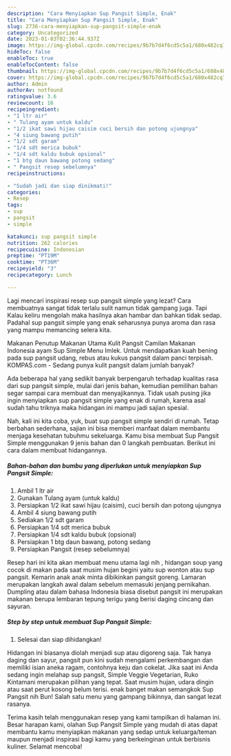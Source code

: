 ```yaml
---
description: "Cara Menyiapkan Sup Pangsit Simple, Enak"
title: "Cara Menyiapkan Sup Pangsit Simple, Enak"
slug: 2736-cara-menyiapkan-sup-pangsit-simple-enak
category: Uncategorized
date: 2023-01-03T02:36:44.937Z
image: https://img-global.cpcdn.com/recipes/9b7b7d4f6cd5c5a1/680x482cq70/sup-pangsit-simple-foto-resep-utama.jpg
hideToc: false
enableToc: true
enableTocContent: false
thumbnail: https://img-global.cpcdn.com/recipes/9b7b7d4f6cd5c5a1/680x482cq70/sup-pangsit-simple-foto-resep-utama.jpg
cover: https://img-global.cpcdn.com/recipes/9b7b7d4f6cd5c5a1/680x482cq70/sup-pangsit-simple-foto-resep-utama.jpg
author: Admin
authorAv: notfound
ratingvalue: 3.6
reviewcount: 16
recipeingredient:
- "1 ltr air"
- " Tulang ayam untuk kaldu"
- "1/2 ikat sawi hijau caisim cuci bersih dan potong ujungnya"
- "4 siung bawang putih"
- "1/2 sdt garam"
- "1/4 sdt merica bubuk"
- "1/4 sdt kaldu bubuk opsional"
- "1 btg daun bawang potong sedang"
- " Pangsit resep sebelumnya"
recipeinstructions:

- "Sudah jadi dan siap dinikmati!"
categories:
- Resep
tags:
- sup
- pangsit
- simple

katakunci: sup pangsit simple 
nutrition: 262 calories
recipecuisine: Indonesian
preptime: "PT19M"
cooktime: "PT36M"
recipeyield: "3"
recipecategory: Lunch

---
```



Lagi mencari inspirasi resep sup pangsit simple yang lezat? Cara membuatnya sangat tidak terlalu sulit namun tidak gampang juga. Tapi Kalau keliru mengolah maka hasilnya akan hambar dan bahkan tidak sedap. Padahal sup pangsit simple yang enak seharusnya punya aroma dan rasa yang mampu memancing selera kita.


Makanan Penutup Makanan Utama Kulit Pangsit Camilan Makanan Indonesia ayam Sup Simple Menu Imlek. Untuk mendapatkan kuah bening pada sup pangsit udang, rebus atau kukus pangsit dalam panci terpisah. KOMPAS.com - Sedang punya kulit pangsit dalam jumlah banyak?

Ada beberapa hal yang sedikit banyak berpengaruh terhadap kualitas rasa dari sup pangsit simple, mulai dari jenis bahan, kemudian pemilihan bahan segar sampai cara membuat dan menyajikannya. Tidak usah pusing jika ingin menyiapkan sup pangsit simple yang enak di rumah, karena asal sudah tahu triknya maka hidangan ini mampu jadi sajian spesial.


Nah, kali ini kita coba, yuk, buat sup pangsit simple sendiri di rumah. Tetap berbahan sederhana, sajian ini bisa memberi manfaat dalam membantu menjaga kesehatan tubuhmu sekeluarga. Kamu bisa membuat Sup Pangsit Simple menggunakan 9 jenis bahan dan 0 langkah pembuatan. Berikut ini cara dalam membuat hidangannya.

<!--inarticleads1-->

##### Bahan-bahan dan bumbu yang diperlukan untuk menyiapkan Sup Pangsit Simple:

1. Ambil 1 ltr air
1. Gunakan  Tulang ayam (untuk kaldu)
1. Persiapkan 1/2 ikat sawi hijau (caisim), cuci bersih dan potong ujungnya
1. Ambil 4 siung bawang putih
1. Sediakan 1/2 sdt garam
1. Persiapkan 1/4 sdt merica bubuk
1. Persiapkan 1/4 sdt kaldu bubuk (opsional)
1. Persiapkan 1 btg daun bawang, potong sedang
1. Persiapkan  Pangsit (resep sebelumnya)


Resep hari ini kita akan membuat menu utama lagi nih , hidangan soup yang cocok di makan pada saat musim hujan begini yaitu sup wonton atau sup pangsit. Kemarin anak anak minta dibikinkan pangsit goreng. Lamaran merupakan langkah awal dalam sebelum memasuki jenjang pernikahan. Dumpling atau dalam bahasa Indonesia biasa disebut pangsit ini merupakan makanan berupa lembaran tepung terigu yang berisi daging cincang dan sayuran. 

<!--inarticleads2-->

##### Step by step untuk membuat Sup Pangsit Simple:


1. Selesai dan siap dihidangkan!

Hidangan ini biasanya diolah menjadi sup atau digoreng saja. Tak hanya daging dan sayur, pangsit pun kini sudah mengalami perkembangan dan memiliki isian aneka ragam, contohnya keju dan cokelat. Jika saat ini Anda sedang ingin melahap sup pangsit, Simple Veggie Vegetarian, Ruko Kintamani merupakan pilihan yang tepat. Saat musim hujan, udara dingin atau saat perut kosong belum terisi. enak banget makan semangkok Sup Pangsit nih Bun! Salah satu menu yang gampang bikinnya, dan sangat lezat rasanya. 

Terima kasih telah menggunakan resep yang kami tampilkan di halaman ini. Besar harapan kami, olahan Sup Pangsit Simple yang mudah di atas dapat membantu kamu menyiapkan makanan yang sedap untuk keluarga/teman maupun menjadi inspirasi bagi kamu yang berkeinginan untuk berbisnis kuliner. Selamat mencoba!
